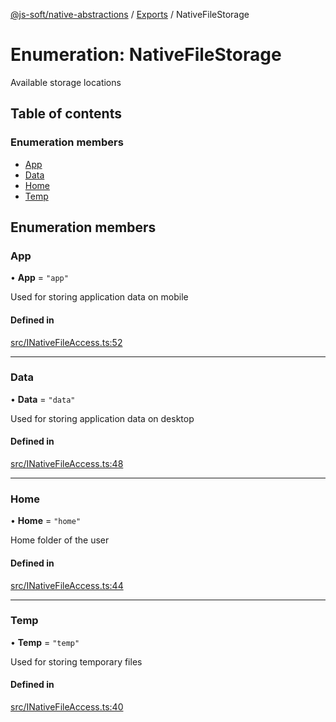 [@js-soft/native-abstractions](../README.md) / [Exports](../modules.md) / NativeFileStorage

# Enumeration: NativeFileStorage

Available storage locations

## Table of contents

### Enumeration members

-   [App](NativeFileStorage.md#app)
-   [Data](NativeFileStorage.md#data)
-   [Home](NativeFileStorage.md#home)
-   [Temp](NativeFileStorage.md#temp)

## Enumeration members

### App

• **App** = `"app"`

Used for storing application data on mobile

#### Defined in

[src/INativeFileAccess.ts:52](https://github.com/js-soft/ts-native-access/blob/68cf98a/packages/abstractions/src/INativeFileAccess.ts#L52)

---

### Data

• **Data** = `"data"`

Used for storing application data on desktop

#### Defined in

[src/INativeFileAccess.ts:48](https://github.com/js-soft/ts-native-access/blob/68cf98a/packages/abstractions/src/INativeFileAccess.ts#L48)

---

### Home

• **Home** = `"home"`

Home folder of the user

#### Defined in

[src/INativeFileAccess.ts:44](https://github.com/js-soft/ts-native-access/blob/68cf98a/packages/abstractions/src/INativeFileAccess.ts#L44)

---

### Temp

• **Temp** = `"temp"`

Used for storing temporary files

#### Defined in

[src/INativeFileAccess.ts:40](https://github.com/js-soft/ts-native-access/blob/68cf98a/packages/abstractions/src/INativeFileAccess.ts#L40)
